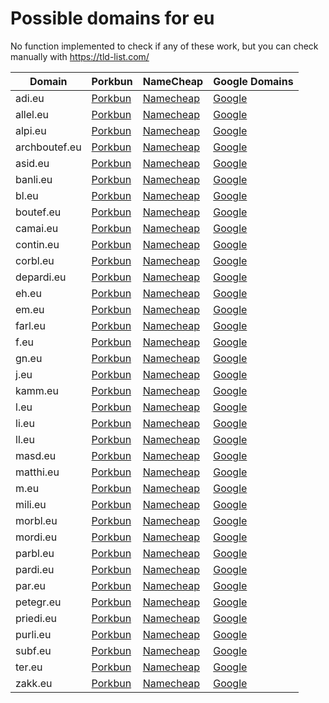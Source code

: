 # Possible domains for eu

No function implemented to check if any of these work, but you can check manually with https://tld-list.com/

| Domain | Porkbun | NameCheap | Google Domains |
|---|---|---|---|
| adi.eu | [Porkbun](https://porkbun.com/checkout/search?prb=e814663da1&tlds=&idnLanguage=&search=search&q=adi.eu) | [Namecheap](https://www.namecheap.com/domains/registration/results/?domain=adi.eu) | [Google](https://domains.google.com/registrar/search?searchTerm=adi.eu) |
| allel.eu | [Porkbun](https://porkbun.com/checkout/search?prb=e814663da1&tlds=&idnLanguage=&search=search&q=allel.eu) | [Namecheap](https://www.namecheap.com/domains/registration/results/?domain=allel.eu) | [Google](https://domains.google.com/registrar/search?searchTerm=allel.eu) |
| alpi.eu | [Porkbun](https://porkbun.com/checkout/search?prb=e814663da1&tlds=&idnLanguage=&search=search&q=alpi.eu) | [Namecheap](https://www.namecheap.com/domains/registration/results/?domain=alpi.eu) | [Google](https://domains.google.com/registrar/search?searchTerm=alpi.eu) |
| archboutef.eu | [Porkbun](https://porkbun.com/checkout/search?prb=e814663da1&tlds=&idnLanguage=&search=search&q=archboutef.eu) | [Namecheap](https://www.namecheap.com/domains/registration/results/?domain=archboutef.eu) | [Google](https://domains.google.com/registrar/search?searchTerm=archboutef.eu) |
| asid.eu | [Porkbun](https://porkbun.com/checkout/search?prb=e814663da1&tlds=&idnLanguage=&search=search&q=asid.eu) | [Namecheap](https://www.namecheap.com/domains/registration/results/?domain=asid.eu) | [Google](https://domains.google.com/registrar/search?searchTerm=asid.eu) |
| banli.eu | [Porkbun](https://porkbun.com/checkout/search?prb=e814663da1&tlds=&idnLanguage=&search=search&q=banli.eu) | [Namecheap](https://www.namecheap.com/domains/registration/results/?domain=banli.eu) | [Google](https://domains.google.com/registrar/search?searchTerm=banli.eu) |
| bl.eu | [Porkbun](https://porkbun.com/checkout/search?prb=e814663da1&tlds=&idnLanguage=&search=search&q=bl.eu) | [Namecheap](https://www.namecheap.com/domains/registration/results/?domain=bl.eu) | [Google](https://domains.google.com/registrar/search?searchTerm=bl.eu) |
| boutef.eu | [Porkbun](https://porkbun.com/checkout/search?prb=e814663da1&tlds=&idnLanguage=&search=search&q=boutef.eu) | [Namecheap](https://www.namecheap.com/domains/registration/results/?domain=boutef.eu) | [Google](https://domains.google.com/registrar/search?searchTerm=boutef.eu) |
| camai.eu | [Porkbun](https://porkbun.com/checkout/search?prb=e814663da1&tlds=&idnLanguage=&search=search&q=camai.eu) | [Namecheap](https://www.namecheap.com/domains/registration/results/?domain=camai.eu) | [Google](https://domains.google.com/registrar/search?searchTerm=camai.eu) |
| contin.eu | [Porkbun](https://porkbun.com/checkout/search?prb=e814663da1&tlds=&idnLanguage=&search=search&q=contin.eu) | [Namecheap](https://www.namecheap.com/domains/registration/results/?domain=contin.eu) | [Google](https://domains.google.com/registrar/search?searchTerm=contin.eu) |
| corbl.eu | [Porkbun](https://porkbun.com/checkout/search?prb=e814663da1&tlds=&idnLanguage=&search=search&q=corbl.eu) | [Namecheap](https://www.namecheap.com/domains/registration/results/?domain=corbl.eu) | [Google](https://domains.google.com/registrar/search?searchTerm=corbl.eu) |
| depardi.eu | [Porkbun](https://porkbun.com/checkout/search?prb=e814663da1&tlds=&idnLanguage=&search=search&q=depardi.eu) | [Namecheap](https://www.namecheap.com/domains/registration/results/?domain=depardi.eu) | [Google](https://domains.google.com/registrar/search?searchTerm=depardi.eu) |
| eh.eu | [Porkbun](https://porkbun.com/checkout/search?prb=e814663da1&tlds=&idnLanguage=&search=search&q=eh.eu) | [Namecheap](https://www.namecheap.com/domains/registration/results/?domain=eh.eu) | [Google](https://domains.google.com/registrar/search?searchTerm=eh.eu) |
| em.eu | [Porkbun](https://porkbun.com/checkout/search?prb=e814663da1&tlds=&idnLanguage=&search=search&q=em.eu) | [Namecheap](https://www.namecheap.com/domains/registration/results/?domain=em.eu) | [Google](https://domains.google.com/registrar/search?searchTerm=em.eu) |
| farl.eu | [Porkbun](https://porkbun.com/checkout/search?prb=e814663da1&tlds=&idnLanguage=&search=search&q=farl.eu) | [Namecheap](https://www.namecheap.com/domains/registration/results/?domain=farl.eu) | [Google](https://domains.google.com/registrar/search?searchTerm=farl.eu) |
| f.eu | [Porkbun](https://porkbun.com/checkout/search?prb=e814663da1&tlds=&idnLanguage=&search=search&q=f.eu) | [Namecheap](https://www.namecheap.com/domains/registration/results/?domain=f.eu) | [Google](https://domains.google.com/registrar/search?searchTerm=f.eu) |
| gn.eu | [Porkbun](https://porkbun.com/checkout/search?prb=e814663da1&tlds=&idnLanguage=&search=search&q=gn.eu) | [Namecheap](https://www.namecheap.com/domains/registration/results/?domain=gn.eu) | [Google](https://domains.google.com/registrar/search?searchTerm=gn.eu) |
| j.eu | [Porkbun](https://porkbun.com/checkout/search?prb=e814663da1&tlds=&idnLanguage=&search=search&q=j.eu) | [Namecheap](https://www.namecheap.com/domains/registration/results/?domain=j.eu) | [Google](https://domains.google.com/registrar/search?searchTerm=j.eu) |
| kamm.eu | [Porkbun](https://porkbun.com/checkout/search?prb=e814663da1&tlds=&idnLanguage=&search=search&q=kamm.eu) | [Namecheap](https://www.namecheap.com/domains/registration/results/?domain=kamm.eu) | [Google](https://domains.google.com/registrar/search?searchTerm=kamm.eu) |
| l.eu | [Porkbun](https://porkbun.com/checkout/search?prb=e814663da1&tlds=&idnLanguage=&search=search&q=l.eu) | [Namecheap](https://www.namecheap.com/domains/registration/results/?domain=l.eu) | [Google](https://domains.google.com/registrar/search?searchTerm=l.eu) |
| li.eu | [Porkbun](https://porkbun.com/checkout/search?prb=e814663da1&tlds=&idnLanguage=&search=search&q=li.eu) | [Namecheap](https://www.namecheap.com/domains/registration/results/?domain=li.eu) | [Google](https://domains.google.com/registrar/search?searchTerm=li.eu) |
| ll.eu | [Porkbun](https://porkbun.com/checkout/search?prb=e814663da1&tlds=&idnLanguage=&search=search&q=ll.eu) | [Namecheap](https://www.namecheap.com/domains/registration/results/?domain=ll.eu) | [Google](https://domains.google.com/registrar/search?searchTerm=ll.eu) |
| masd.eu | [Porkbun](https://porkbun.com/checkout/search?prb=e814663da1&tlds=&idnLanguage=&search=search&q=masd.eu) | [Namecheap](https://www.namecheap.com/domains/registration/results/?domain=masd.eu) | [Google](https://domains.google.com/registrar/search?searchTerm=masd.eu) |
| matthi.eu | [Porkbun](https://porkbun.com/checkout/search?prb=e814663da1&tlds=&idnLanguage=&search=search&q=matthi.eu) | [Namecheap](https://www.namecheap.com/domains/registration/results/?domain=matthi.eu) | [Google](https://domains.google.com/registrar/search?searchTerm=matthi.eu) |
| m.eu | [Porkbun](https://porkbun.com/checkout/search?prb=e814663da1&tlds=&idnLanguage=&search=search&q=m.eu) | [Namecheap](https://www.namecheap.com/domains/registration/results/?domain=m.eu) | [Google](https://domains.google.com/registrar/search?searchTerm=m.eu) |
| mili.eu | [Porkbun](https://porkbun.com/checkout/search?prb=e814663da1&tlds=&idnLanguage=&search=search&q=mili.eu) | [Namecheap](https://www.namecheap.com/domains/registration/results/?domain=mili.eu) | [Google](https://domains.google.com/registrar/search?searchTerm=mili.eu) |
| morbl.eu | [Porkbun](https://porkbun.com/checkout/search?prb=e814663da1&tlds=&idnLanguage=&search=search&q=morbl.eu) | [Namecheap](https://www.namecheap.com/domains/registration/results/?domain=morbl.eu) | [Google](https://domains.google.com/registrar/search?searchTerm=morbl.eu) |
| mordi.eu | [Porkbun](https://porkbun.com/checkout/search?prb=e814663da1&tlds=&idnLanguage=&search=search&q=mordi.eu) | [Namecheap](https://www.namecheap.com/domains/registration/results/?domain=mordi.eu) | [Google](https://domains.google.com/registrar/search?searchTerm=mordi.eu) |
| parbl.eu | [Porkbun](https://porkbun.com/checkout/search?prb=e814663da1&tlds=&idnLanguage=&search=search&q=parbl.eu) | [Namecheap](https://www.namecheap.com/domains/registration/results/?domain=parbl.eu) | [Google](https://domains.google.com/registrar/search?searchTerm=parbl.eu) |
| pardi.eu | [Porkbun](https://porkbun.com/checkout/search?prb=e814663da1&tlds=&idnLanguage=&search=search&q=pardi.eu) | [Namecheap](https://www.namecheap.com/domains/registration/results/?domain=pardi.eu) | [Google](https://domains.google.com/registrar/search?searchTerm=pardi.eu) |
| par.eu | [Porkbun](https://porkbun.com/checkout/search?prb=e814663da1&tlds=&idnLanguage=&search=search&q=par.eu) | [Namecheap](https://www.namecheap.com/domains/registration/results/?domain=par.eu) | [Google](https://domains.google.com/registrar/search?searchTerm=par.eu) |
| petegr.eu | [Porkbun](https://porkbun.com/checkout/search?prb=e814663da1&tlds=&idnLanguage=&search=search&q=petegr.eu) | [Namecheap](https://www.namecheap.com/domains/registration/results/?domain=petegr.eu) | [Google](https://domains.google.com/registrar/search?searchTerm=petegr.eu) |
| priedi.eu | [Porkbun](https://porkbun.com/checkout/search?prb=e814663da1&tlds=&idnLanguage=&search=search&q=priedi.eu) | [Namecheap](https://www.namecheap.com/domains/registration/results/?domain=priedi.eu) | [Google](https://domains.google.com/registrar/search?searchTerm=priedi.eu) |
| purli.eu | [Porkbun](https://porkbun.com/checkout/search?prb=e814663da1&tlds=&idnLanguage=&search=search&q=purli.eu) | [Namecheap](https://www.namecheap.com/domains/registration/results/?domain=purli.eu) | [Google](https://domains.google.com/registrar/search?searchTerm=purli.eu) |
| subf.eu | [Porkbun](https://porkbun.com/checkout/search?prb=e814663da1&tlds=&idnLanguage=&search=search&q=subf.eu) | [Namecheap](https://www.namecheap.com/domains/registration/results/?domain=subf.eu) | [Google](https://domains.google.com/registrar/search?searchTerm=subf.eu) |
| ter.eu | [Porkbun](https://porkbun.com/checkout/search?prb=e814663da1&tlds=&idnLanguage=&search=search&q=ter.eu) | [Namecheap](https://www.namecheap.com/domains/registration/results/?domain=ter.eu) | [Google](https://domains.google.com/registrar/search?searchTerm=ter.eu) |
| zakk.eu | [Porkbun](https://porkbun.com/checkout/search?prb=e814663da1&tlds=&idnLanguage=&search=search&q=zakk.eu) | [Namecheap](https://www.namecheap.com/domains/registration/results/?domain=zakk.eu) | [Google](https://domains.google.com/registrar/search?searchTerm=zakk.eu) |
